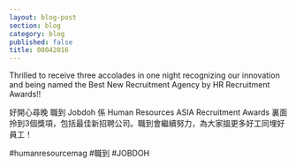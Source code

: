 ```yaml
---
layout: blog-post
section: blog
category: blog
published: false
title: 08042016
---
```

Thrilled to receive three accolades in one night recognizing our innovation and being named the Best New Recruitment Agency by HR Recruitment Awards!! 

好開心尋晚 職到 Jobdoh 係 Human Resources ASIA Recruitment Awards 裏面拎到3個獎項，包括最佳新招聘公司。職到會繼續努力，為大家搵更多好工同埋好員工！

#humanresourcemag #職到 #JOBDOH
